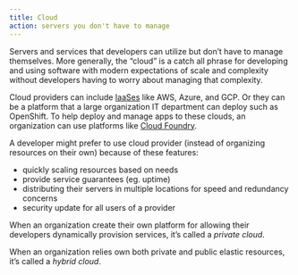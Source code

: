 ```yaml
---
title: Cloud
action: servers you don't have to manage
---
```


Servers and services that developers can utilize but don’t have to manage themselves. More generally, the “cloud” is a catch all phrase for developing and using software with modern expectations of scale and complexity without developers having to worry about managing that complexity.

Cloud providers can include [IaaSes](/infrastructure-as-a-service/) like AWS, Azure, and GCP. Or they can be a platform that a large organization IT department can deploy such as OpenShift. To help deploy and manage apps to these clouds, an organization can use platforms like [Cloud Foundry](/cloud-foundry/).

A developer might prefer to use cloud provider (instead of organizing resources on their own) because of these features:

* quickly scaling resources based on needs
* provide service guarantees (eg. uptime)
* distributing their servers in multiple locations for speed and redundancy concerns
* security update for all users of a provider

When an organization create their own platform for allowing their developers dynamically provision services, it’s called a *private cloud*.

When an organization relies own both private and public elastic resources, it’s called a *hybrid cloud*.
